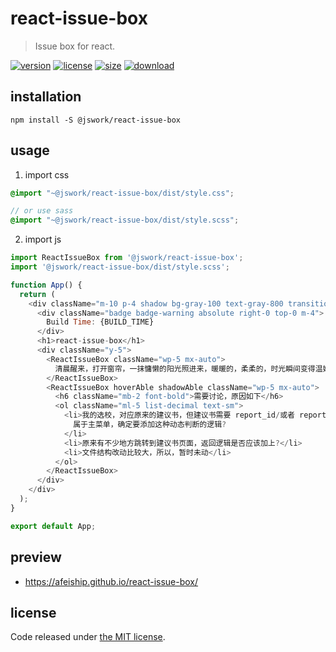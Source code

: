 # react-issue-box
> Issue box for react.

[![version][version-image]][version-url]
[![license][license-image]][license-url]
[![size][size-image]][size-url]
[![download][download-image]][download-url]

## installation
```shell
npm install -S @jswork/react-issue-box
```

## usage
1. import css
  ```scss
  @import "~@jswork/react-issue-box/dist/style.css";

  // or use sass
  @import "~@jswork/react-issue-box/dist/style.scss";
  ```
2. import js
  ```js
  import ReactIssueBox from '@jswork/react-issue-box';
  import '@jswork/react-issue-box/dist/style.scss';

  function App() {
    return (
      <div className="m-10 p-4 shadow bg-gray-100 text-gray-800 transition-all">
        <div className="badge badge-warning absolute right-0 top-0 m-4">
          Build Time: {BUILD_TIME}
        </div>
        <h1>react-issue-box</h1>
        <div className="y-5">
          <ReactIssueBox className="wp-5 mx-auto">
            清晨醒来，打开窗帘，一抹慵懒的阳光照进来，暖暖的，柔柔的，时光瞬间变得温婉静美，打开音乐，沏一杯花茶，躺在床上，暖阳淼淼，茶香淡淡，音乐袅袅，闭上眼睛，嘴角轻轻上扬，算是对着光阴的镜子，和自己撒个娇。
          </ReactIssueBox>
          <ReactIssueBox hoverAble shadowAble className="wp-5 mx-auto">
            <h6 className="mb-2 font-bold">需要讨论，原因如下</h6>
            <ol className="ml-5 list-decimal text-sm">
              <li>我的选校，对应原来的建议书，但建议书需要 report_id/或者 report_id + batch_id; my-schools
                属于主菜单，确定要添加这种动态判断的逻辑?
              </li>
              <li>原来有不少地方跳转到建议书页面，返回逻辑是否应该加上?</li>
              <li>文件结构改动比较大，所以，暂时未动</li>
            </ol>
          </ReactIssueBox>
        </div>
      </div>
    );
  }

  export default App;
  ```

## preview
- https://afeiship.github.io/react-issue-box/

## license
Code released under [the MIT license](https://github.com/afeiship/react-issue-box/blob/master/LICENSE.txt).

[version-image]: https://img.shields.io/npm/v/@jswork/react-issue-box
[version-url]: https://npmjs.org/package/@jswork/react-issue-box

[license-image]: https://img.shields.io/npm/l/@jswork/react-issue-box
[license-url]: https://github.com/afeiship/react-issue-box/blob/master/LICENSE.txt

[size-image]: https://img.shields.io/bundlephobia/minzip/@jswork/react-issue-box
[size-url]: https://github.com/afeiship/react-issue-box/blob/master/dist/react-issue-box.min.js

[download-image]: https://img.shields.io/npm/dm/@jswork/react-issue-box
[download-url]: https://www.npmjs.com/package/@jswork/react-issue-box

